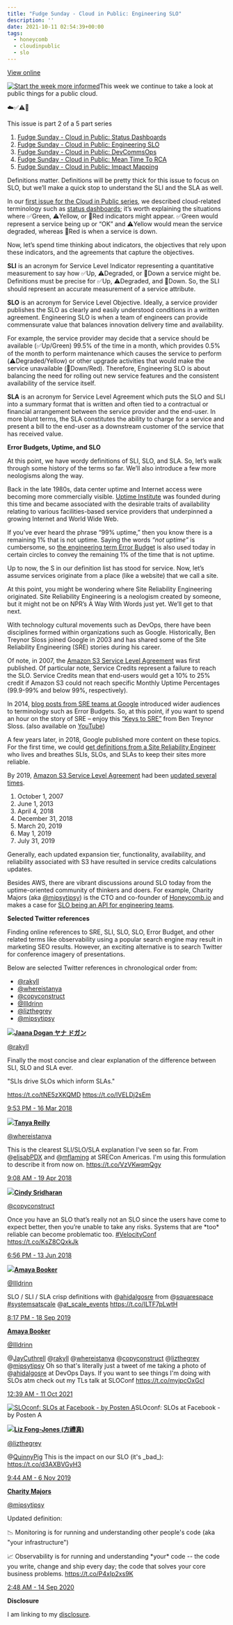 ```yaml
---
title: "Fudge Sunday - Cloud in Public: Engineering SLO"
description: ''
date: 2021-10-11 02:54:39+00:00
tags:
  - honeycomb
  - cloudinpublic
  - slo
---
```


[View online](https://sunday.fudge.org/issues/fudge-sunday-cloud-in-public-engineering-slo-794553?utm_campaign=Issue&utm_content=view_in_browser&utm_medium=email&utm_source=Start+the+week+more+informed)

[![Start the week more informed](https://bucketeer-e05bbc84-baa3-437e-9518-adb32be77984.s3.amazonaws.com/public/images/a14527db-d41e-474b-bd44-bef09b160e02_1200x115.png "Start the week more informed")](https://substackcdn.com/image/fetch/f_auto,q_auto:good,fl_progressive:steep/https%3A%2F%2Fbucketeer-e05bbc84-baa3-437e-9518-adb32be77984.s3.amazonaws.com%2Fpublic%2Fimages%2Fa14527db-d41e-474b-bd44-bef09b160e02_1200x115.png)This week we continue to take a look at public things for a public cloud.

☁️✅⚠️🛑

This issue is part 2 of a 5 part series

1. [Fudge Sunday - Cloud in Public: Status Dashboards](/archive/fudge-sunday-cloud-in-public-status-dashboards/)
2. [Fudge Sunday - Cloud in Public: Engineering SLO](/archive/fudge-sunday-cloud-in-public-engineering-slo/)
3. [Fudge Sunday - Cloud in Public: DevCommsOps](/archive/fudge-sunday-cloud-in-public-devcommsops/)
4. [Fudge Sunday - Cloud in Public: Mean Time To RCA](/archive/fudge-sunday-cloud-in-public-mean-time-to-rca/)
5. [Fudge Sunday - Cloud in Public: Impact Mapping](/archive/fudge-sunday-cloud-in-public-impact-mapping/)

Definitions matter. Definitions will be pretty thick for this issue to focus on SLO, but we’ll make a quick stop to understand the SLI and the SLA as well.

In our [first issue for the Cloud in Public series](https://sunday.fudge.org/issues/fudge-sunday-cloud-in-public-status-dashboards-783150?utm_campaign=Start%20the%20week%20more%20informed&utm_medium=email&utm_source=Revue%20newsletter), we described cloud-related terminology such as [status dashboards](https://sunday.fudge.org/issues/fudge-sunday-cloud-in-public-status-dashboards-783150?utm_campaign=Start%20the%20week%20more%20informed&utm_medium=email&utm_source=Revue%20newsletter); it’s worth explaining the situations where ✅Green, ⚠️Yellow, or 🛑Red indicators might appear. ✅Green would represent a service being up or “OK” and ⚠️Yellow would mean the service degraded, whereas 🛑Red is when a service is down.

Now, let’s spend time thinking about indicators, the objectives that rely upon these indicators, and the agreements that capture the objectives.

**SLI** is an acronym for Service Level Indicator representing a quantitative measurement to say how ✅Up, ⚠️Degraded, or 🛑Down a service might be. Definitions must be precise for ✅Up, ⚠️Degraded, and 🛑Down. So, the SLI should represent an accurate measurement of a service attribute.

**SLO** is an acronym for Service Level Objective. Ideally, a service provider publishes the SLO as clearly and easily understood conditions in a written agreement. Engineering SLO is when a team of engineers can provide commensurate value that balances innovation delivery time and availability.

For example, the service provider may decide that a service should be available (✅Up/Green) 99.5% of the time in a month, which provides 0.5% of the month to perform maintenance which causes the service to perform (⚠️Degraded/Yellow) or other upgrade activities that would make the service unavailable (🛑Down/Red). Therefore, Engineering SLO is about balancing the need for rolling out new service features and the consistent availability of the service itself.

**SLA** is an acronym for Service Level Agreement which puts the SLO and SLI into a summary format that is written and often tied to a contractual or financial arrangement between the service provider and the end-user. In more blunt terms, the SLA constitutes the ability to charge for a service and present a bill to the end-user as a downstream customer of the service that has received value.

 **Error Budgets, Uptime, and SLO**

At this point, we have wordy definitions of SLI, SLO, and SLA. So, let’s walk through some history of the terms so far. We’ll also introduce a few more neologisms along the way.

Back in the late 1980s, data center uptime and Internet access were becoming more commercially visible. [Uptime Institute](https://uptimeinstitute.com?utm_campaign=Start%20the%20week%20more%20informed&utm_medium=email&utm_source=Revue%20newsletter) was founded during this time and became associated with the desirable traits of availability relating to various facilities-based service providers that underpinned a growing Internet and World Wide Web.

If you’ve ever heard the phrase “99% uptime,” then you know there is a remaining 1% that is not uptime. Saying the words *“not uptime”* is cumbersome, so [the engineering term Error Budget](https://web.stanford.edu/group/cits/pdf/lectures/ghanem.pdf?utm_campaign=Start%20the%20week%20more%20informed&utm_medium=email&utm_source=Revue%20newsletter) is also used today in certain circles to convey the remaining 1% of the time that is not uptime.

Up to now, the S in our definition list has stood for service. Now, let’s assume services originate from a place (like a website) that we call a site.

At this point, you might be wondering where Site Reliability Engineering originated. Site Reliability Engineering is a neologism created by someone, but it might not be on NPR’s A Way With Words just yet. We’ll get to that next.

With technology cultural movements such as DevOps, there have been disciplines formed within organizations such as Google. Historically, Ben Treynor Sloss joined Google in 2003 and has shared some of the Site Reliability Engineering (SRE) stories during his career.

Of note, in 2007, the [Amazon S3 Service Level Agreement](https://web.archive.org/web/20071031064223/http://www.amazon.com/b?ie=UTF8&node=379654011&utm_campaign=Start%20the%20week%20more%20informed&utm_medium=email&utm_source=Revue%20newsletter) was first published. Of particular note, Service Credits represent a failure to reach the SLO. Service Credits mean that end-users would get a 10% to 25% credit if Amazon S3 could not reach specific Monthly Uptime Percentages (99.9-99% and below 99%, respectively).

In 2014, [blog posts from SRE teams at Google](https://web.archive.org/web/20140506191226/http://www.site-reliability-engineering.info/?utm_campaign=Start%20the%20week%20more%20informed&utm_medium=email&utm_source=Revue%20newsletter) introduced wider audiences to terminology such as Error Budgets. So, at this point, if you want to spend an hour on the story of SRE – enjoy this [“Keys to SRE”](https://www.usenix.org/conference/srecon14/technical-sessions/presentation/keys-sre?utm_campaign=Start%20the%20week%20more%20informed&utm_medium=email&utm_source=Revue%20newsletter) from Ben Treynor Sloss. (also available on [YouTube](https://youtu.be/n4Wf14e2jxQ?utm_campaign=Start%20the%20week%20more%20informed&utm_medium=email&utm_source=Revue%20newsletter))

A few years later, in 2018, Google published more content on these topics. For the first time, we could [get definitions from a Site Reliability Engineer](https://www.youtube.com/watch?utm_campaign=Start%20the%20week%20more%20informed&utm_medium=email&utm_source=Revue%20newsletter&v=tEylFyxbDLE) who lives and breathes SLIs, SLOs, and SLAs to keep their sites more reliable.

By 2019, [Amazon S3 Service Level Agreement](https://aws.amazon.com/s3/sla/?utm_campaign=Start%20the%20week%20more%20informed&utm_medium=email&utm_source=Revue%20newsletter) had been [updated several times](https://aws.amazon.com/s3/sla/historical/?utm_campaign=Start%20the%20week%20more%20informed&utm_medium=email&utm_source=Revue%20newsletter).

1. October 1, 2007
2. June 1, 2013
3. April 4, 2018
4. December 31, 2018
5. March 20, 2019
6. May 1, 2019
7. July 31, 2019

Generally, each updated expansion tier, functionality, availability, and reliability associated with S3 have resulted in service credits calculations updates.

Besides AWS, there are vibrant discussions around SLO today from the uptime-oriented community of thinkers and doers. For example, Charity Majors (aka [@mipsytipsy](https://twitter.com/mipsytipsy?utm_campaign=Start%20the%20week%20more%20informed&utm_medium=email&utm_source=Revue%20newsletter)) is the CTO and co-founder of [Honeycomb.io](https://honeycomb.io?utm_campaign=Start%20the%20week%20more%20informed&utm_medium=email&utm_source=Revue%20newsletter) and makes a case for [SLO being an API for engineering teams](https://www.infoq.com/articles/slos-engineering-team-API/?utm_campaign=Start%20the%20week%20more%20informed&utm_medium=email&utm_source=Revue%20newsletter).

 **Selected Twitter references**

Finding online references to SRE, SLI, SLO, SLO, Error Budget, and other related terms like observability using a popular search engine may result in marketing SEO results. However, an exciting alternative is to search Twitter for conference imagery of presentations.

Below are selected Twitter references in chronological order from:

* [@rakyll](https://twitter.com/rakyll?utm_campaign=Start%20the%20week%20more%20informed&utm_medium=email&utm_source=Revue%20newsletter)
* [@whereistanya](https://twitter.com/whereistanya?utm_campaign=Start%20the%20week%20more%20informed&utm_medium=email&utm_source=Revue%20newsletter)
* [@copyconstruct](https://twitter.com/copyconstruct?utm_campaign=Start%20the%20week%20more%20informed&utm_medium=email&utm_source=Revue%20newsletter)
* [@Illdrinn](https://twitter.com/Illdrinn?utm_campaign=Start%20the%20week%20more%20informed&utm_medium=email&utm_source=Revue%20newsletter)
* [@lizthegrey](https://twitter.com/lizthegrey?utm_campaign=Start%20the%20week%20more%20informed&utm_medium=email&utm_source=Revue%20newsletter)
* [@mipsytipsy](https://twitter.com/mipsytipsy?utm_campaign=Start%20the%20week%20more%20informed&utm_medium=email&utm_source=Revue%20newsletter)

[![](https://bucketeer-e05bbc84-baa3-437e-9518-adb32be77984.s3.amazonaws.com/public/images/18d3a0ed-8a99-4fa9-89be-9b7d11594cb3_600x338.jpeg)](https://substackcdn.com/image/fetch/f_auto,q_auto:good,fl_progressive:steep/https%3A%2F%2Fbucketeer-e05bbc84-baa3-437e-9518-adb32be77984.s3.amazonaws.com%2Fpublic%2Fimages%2F18d3a0ed-8a99-4fa9-89be-9b7d11594cb3_600x338.jpeg)**[Jaana Dogan ヤナ ドガン](https://twitter.com/rakyll/status/974826146343788544)**

[@rakyll](https://twitter.com/rakyll/status/974826146343788544)

Finally the most concise and clear explanation of the difference between SLI, SLO and SLA ever.  
  
"SLIs drive SLOs which inform SLAs."  
  
<https://t.co/tNE5zXKQMD> <https://t.co/lVELDj2sEm>

 [9:53 PM - 16 Mar 2018](https://twitter.com/rakyll/status/974826146343788544)

[![](https://bucketeer-e05bbc84-baa3-437e-9518-adb32be77984.s3.amazonaws.com/public/images/3fbf0659-e696-4f13-aa49-62ca17656829_600x450.jpeg)](https://substackcdn.com/image/fetch/f_auto,q_auto:good,fl_progressive:steep/https%3A%2F%2Fbucketeer-e05bbc84-baa3-437e-9518-adb32be77984.s3.amazonaws.com%2Fpublic%2Fimages%2F3fbf0659-e696-4f13-aa49-62ca17656829_600x450.jpeg)**[Tanya Reilly](https://twitter.com/whereistanya/status/986954786661650432)**

[@whereistanya](https://twitter.com/whereistanya/status/986954786661650432)

This is the clearest SLI/SLO/SLA explanation I've seen so far. From @[elisabPDX](https://twitter.com/elisabPDX) and @[mflaming](https://twitter.com/mflaming) at SRECon Americas. I'm using this formulation to describe it from now on. <https://t.co/VzVKwqmQgy>

 [9:08 AM - 19 Apr 2018](https://twitter.com/whereistanya/status/986954786661650432)

[![](https://bucketeer-e05bbc84-baa3-437e-9518-adb32be77984.s3.amazonaws.com/public/images/2c587740-98ec-4aa6-8eec-0d9b4314efea_600x450.jpeg)](https://substackcdn.com/image/fetch/f_auto,q_auto:good,fl_progressive:steep/https%3A%2F%2Fbucketeer-e05bbc84-baa3-437e-9518-adb32be77984.s3.amazonaws.com%2Fpublic%2Fimages%2F2c587740-98ec-4aa6-8eec-0d9b4314efea_600x450.jpeg)**[Cindy Sridharan](https://twitter.com/copyconstruct/status/1007034020725587969)**

[@copyconstruct](https://twitter.com/copyconstruct/status/1007034020725587969)

Once you have an SLO that’s really not an SLO since the users have come to expect better, then you’re unable to take any risks. Systems that are \*too\* reliable can become problematic too. [#VelocityConf](https://twitter.com/search?q=%23VelocityConf "#VelocityConf") <https://t.co/KsZ8CQxkJk>

 [6:56 PM - 13 Jun 2018](https://twitter.com/copyconstruct/status/1007034020725587969)

[![](https://bucketeer-e05bbc84-baa3-437e-9518-adb32be77984.s3.amazonaws.com/public/images/000367af-6061-48ee-a917-2690ccb8cca2_600x450.jpeg)](https://substackcdn.com/image/fetch/f_auto,q_auto:good,fl_progressive:steep/https%3A%2F%2Fbucketeer-e05bbc84-baa3-437e-9518-adb32be77984.s3.amazonaws.com%2Fpublic%2Fimages%2F000367af-6061-48ee-a917-2690ccb8cca2_600x450.jpeg)**[Amaya Booker](https://twitter.com/Illdrinn/status/1174477540121030657)**

[@Illdrinn](https://twitter.com/Illdrinn/status/1174477540121030657)

SLO / SLI / SLA crisp definitions with @[ahidalgosre](https://twitter.com/ahidalgosre) from @[squarespace](https://twitter.com/squarespace) [#systemsatscale](https://twitter.com/search?q=%23systemsatscale "#systemsatscale") @[at\_scale\_events](https://twitter.com/at_scale_events) <https://t.co/ILTF7pLwtH>

 [8:17 PM - 18 Sep 2019](https://twitter.com/Illdrinn/status/1174477540121030657)

**[Amaya Booker](https://twitter.com/Illdrinn/status/1447421674979221507)**

[@Illdrinn](https://twitter.com/Illdrinn/status/1447421674979221507)

@[JayCuthrell](https://web.archive.org/web/20230000000000*/https://twitter.com/jaycuthrell) @[rakyll](https://twitter.com/rakyll) @[whereistanya](https://twitter.com/whereistanya) @[copyconstruct](https://twitter.com/copyconstruct) @[lizthegrey](https://twitter.com/lizthegrey) @[mipsytipsy](https://twitter.com/mipsytipsy) Oh so that's literally just a tweet of me taking a photo of @[ahidalgosre](https://twitter.com/ahidalgosre) at DevOps Days. If you want to see things I'm doing with SLOs atm check out my TLs talk at SLOConf <https://t.co/myjpcOxGcl>

[12:39 AM - 11 Oct 2021](https://twitter.com/Illdrinn/status/1447421674979221507)

[![SLOconf: SLOs at Facebook - by Posten A](https://bucketeer-e05bbc84-baa3-437e-9518-adb32be77984.s3.amazonaws.com/public/images/dcf7ebce-133f-4dbf-bc8b-35ec52516fe4_600x338.jpeg "SLOconf: SLOs at Facebook - by Posten A")](https://substackcdn.com/image/fetch/f_auto,q_auto:good,fl_progressive:steep/https%3A%2F%2Fbucketeer-e05bbc84-baa3-437e-9518-adb32be77984.s3.amazonaws.com%2Fpublic%2Fimages%2Fdcf7ebce-133f-4dbf-bc8b-35ec52516fe4_600x338.jpeg)SLOconf: SLOs at Facebook - by Posten A

[![](https://bucketeer-e05bbc84-baa3-437e-9518-adb32be77984.s3.amazonaws.com/public/images/ffdef0a1-492e-47a6-8576-bb5b14b6a1c2_600x393.jpeg)](https://substackcdn.com/image/fetch/f_auto,q_auto:good,fl_progressive:steep/https%3A%2F%2Fbucketeer-e05bbc84-baa3-437e-9518-adb32be77984.s3.amazonaws.com%2Fpublic%2Fimages%2Fffdef0a1-492e-47a6-8576-bb5b14b6a1c2_600x393.jpeg)**[Liz Fong-Jones (方禮真)](https://twitter.com/lizthegrey/status/1192090284081000448)**

[@lizthegrey](https://twitter.com/lizthegrey/status/1192090284081000448)

@[QuinnyPig](https://twitter.com/QuinnyPig) This is the impact on our SLO (it's \_bad\_): <https://t.co/d3AXBVGyH3>

 [9:44 AM - 6 Nov 2019](https://twitter.com/lizthegrey/status/1192090284081000448)

**[Charity Majors](https://twitter.com/mipsytipsy/status/1305398051842871297)**

[@mipsytipsy](https://twitter.com/mipsytipsy/status/1305398051842871297)

Updated definition:  
  
📉 Monitoring is for running and understanding other people's code (aka "your infrastructure")  
  
📈 Observability is for running and understanding \*your\* code -- the code you write, change and ship every day; the code that solves your core business problems. <https://t.co/P4xIp2xs9K>

 [2:48 AM - 14 Sep 2020](https://twitter.com/mipsytipsy/status/1305398051842871297)

 **Disclosure**

I am linking to my [disclosure](https://jaycuthrell.com/disclosure/?utm_campaign=Start%20the%20week%20more%20informed&utm_medium=email&utm_source=Revue%20newsletter).